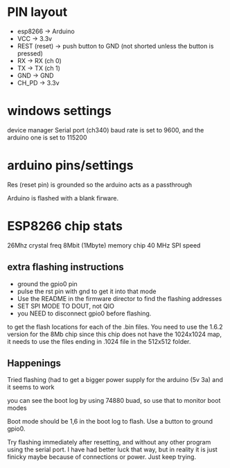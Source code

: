 # PIN layout
- esp8266 -> Arduino
- VCC -> 3.3v
- REST (reset) -> push button to GND (not shorted unless the button is pressed)
- RX -> RX (ch 0)
- TX -> TX (ch 1)
- GND -> GND
- CH_PD -> 3.3v

# windows settings
device manager Serial port (ch340) baud rate is set to 9600, and the arduino one is set to 115200

# arduino pins/settings
Res (reset pin) is grounded so the arduino acts as a passthrough

Arduino is flashed with a blank firware.

# ESP8266 chip stats
26Mhz crystal freq
8Mbit (1Mbyte) memory chip
40 MHz SPI speed

## extra flashing instructions
- ground the gpio0 pin 
- pulse the rst pin with gnd to get it into that mode
-  Use the README in the firmware director to find the flashing addresses
- SET SPI MODE TO DOUT, not QIO
- you NEED to disconnect gpio0 before flashing.

to get the flash locations for each of the .bin files.
You need to use the 1.6.2 version for the 8Mb chip since this chip does not have the 1024x1024 map, it needs to use the files ending in .1024 file in the 512x512 folder.


##  Happenings
Tried flashing (had to get a bigger power supply for the arduino (5v 3a) and it seems to work

you can see the boot log by using 74880 buad, so use that to monitor boot modes

Boot mode should be 1,6 in the boot log to flash.
Use a button to ground gpio0.

Try flashing immediately after resetting, and without any other program using the serial port. I have had better luck that way, but in reality it is just finicky
maybe because of connections or power. Just keep trying.

